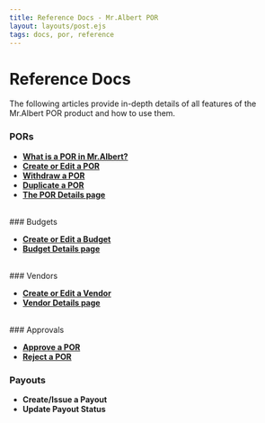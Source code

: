 ```yaml
---
title: Reference Docs - Mr.Albert POR
layout: layouts/post.ejs
tags: docs, por, reference
---
```


# Reference Docs

The following articles provide in-depth details of all features of the Mr.Albert POR product and how to use them.

### PORs

* **[What is a POR in Mr.Albert?](./por/what-is-a-por)**
* **[Create or Edit a POR](./por/create-edit-por)**
* **[Withdraw a POR](./por/withdraw-por)**
* **[Duplicate a POR](./por/duplicate-por)**
* **[The POR Details page](./por/por-details-page)**
<br />
### Budgets

* **[Create or Edit a Budget](./budget/create-edit-budget)**
* **[Budget Details page](./budget/budget-details-page)**
<br />
### Vendors

* **[Create or Edit a Vendor](./vendor/create-edit-vendor)**
* **[Vendor Details page](./vendor/vendor-details-page)**
<br />
### Approvals

* **[Approve a POR](./approval/approve-por)**
* **[Reject a POR](./approval/reject-por)**

### Payouts

* **Create/Issue a Payout**
* **Update Payout Status**